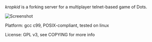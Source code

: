 *kropkid* is a forking server for a multiplayer telnet-based game of Dots.

![Screenshot](https://raw.github.com/PawelStiasny/kropkid/master/screenshot.png)

Platform: gcc c99, POSIX-compliant, tested on linux

License: GPL v3, see COPYING for more info

